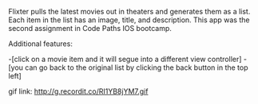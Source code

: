 Flixter pulls the latest movies out in theaters and generates them as a list. Each item in the list has an image, title, and description. This app was the second assignment in Code Paths IOS bootcamp.

Additional features:

-[click on a movie item and it will segue into a different view controller]
-[you can go back to the original list by clicking the back button in the top left]

gif link: http://g.recordit.co/RI1YB8jYM7.gif
